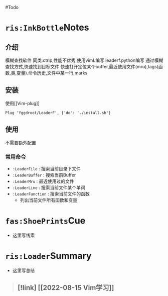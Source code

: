 
#Todo

# `ris:InkBottle`Notes
## 介绍
模糊查找软件
同类:ctrlp,性能不优秀,使用vimL编写
leaderf.python编写
通过模糊查找方式,快速找到目标文件
快速打开定位某个buffer,最近使用文件(mru),tags(函数,类,变量).命令历史,文件中某一行,marks

## 安装
使用[[Vim-plug]]
```
Plug 'Yggdroot/LeaderF', {'do': './install.sh'}
```

## 使用
不需要额外配置
### 常用命令
- `:LeaderFile` : 搜索当前目录下文件
- `:LeaderBuffer` : 搜索当前Buffer
- `:LeaderMru` : 最近使用过的文件
- `:LeaderLine` : 搜索当前文件某个单词
- `:LeaderFunction` : 搜索当前文件的函数
	- 列出当前文件所有函数和变量

# `fas:ShoePrints`Cue
- 这里写线索

# `ris:Loader`Summary
- 这里写总结

>[!link]
>[[2022-08-15 Vim学习]]
>- 
